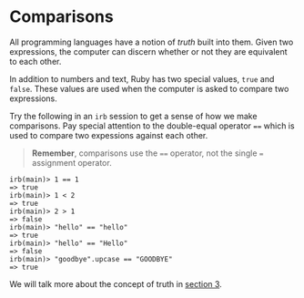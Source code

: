 # Comparisons

All programming languages have a notion of _truth_ built into them.
Given two expressions, the computer can discern whether or not
they are equivalent to each other.

In addition to numbers and text, Ruby has two special values,
`true` and `false`.  These values are used when the computer
is asked to compare two expressions.

Try the following in an `irb` session to get a sense of how
we make comparisons.  Pay special attention to the double-equal
operator `==` which is used to compare two expessions against
each other.

> **Remember**, comparisons use the `==` operator,
not the single `=` assignment operator.

``` irb
irb(main)> 1 == 1
=> true
irb(main)> 1 < 2
=> true
irb(main)> 2 > 1
=> false
irb(main)> "hello" == "hello"
=> true
irb(main)> "hello" == "Hello"
=> false
irb(main)> "goodbye".upcase == "GOODBYE"
=> true
```

We will talk more about the concept of truth in [section 3](/3-ruby/3-intelligence).
